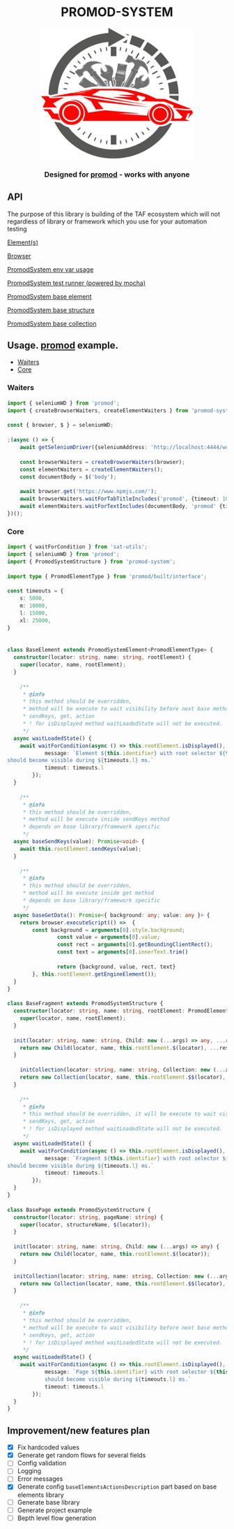 <p align="center">
	<h1 align="center"> PROMOD-SYSTEM </h1>
	<p align="center"><img style="width:350px;height:300px;" src="./.docs/promod-system.png"/></p>

  <h3 align="center">Designed for
	<a href="https://www.npmjs.com/package/promod">promod</a> - works with anyone
	</h3>
</p>

<h2> API </h2>
<p>
The purpose of this library is building of the TAF ecosystem which will not
regardless of library or framework which you use for your automation testing
</p>

<p><a href="/.docs/elements.md">Element(s)</a></p>
<p><a href="/.docs/browser.md">Browser</a></p>

<p><a href="/.docs/env.vars.md">PromodSystem env var usage</a></p>
<p><a href="/.docs/test-runner.md">PromodSystem test runner (powered by mocha)</a></p>
<p><a href="/.docs/system-element.md">PromodSystem base element</a></p>
<p><a href="/.docs/system-structure.md">PromodSystem base structure</a></p>
<p><a href="/.docs/system-collection.md">PromodSystem base collection</a></p>

## Usage. [promod](https://www.npmjs.com/package/promod) example.

- [Waiters](#waiters)
- [Core](#core)

### Waiters

```ts
import { seleniumWD } from 'promod';
import { createBrowserWaiters, createElementWaiters } from 'promod-system';

const { browser, $ } = seleniumWD;

;(async () => {
	await getSeleniumDriver({seleniumAddress: 'http://localhost:4444/wd/hub'}, browser);

	const browserWaiters = createBrowserWaiters(browser);
	const elementWaiters = createElementWaiters();
	const documentBody = $('body');

	await browser.get('https://www.npmjs.com/');
	await browserWaiters.waitForTabTitleIncludes('promod', {timeout: 10_000});
	await elementWaiters.waitForTextIncludes(documentBody, 'promod' {timeout: 10_000});
})();
```

### Core

```ts
import { waitForCondition } from 'sat-utils';
import { seleniumWD } from 'promod';
import { PromodSystemStructure } from 'promod-system';

import type { PromodElementType } from 'promod/built/interface';

const timeouts = {
	s: 5000,
	m: 10000,
	l: 15000,
	xl: 25000,
}


class BaseElement extends PromodSystemElement<PromodElementType> {
  constructor(locator: string, name: string, rootElement) {
    super(locator, name, rootElement);
  }

	/**
	 * @info
	 * this method should be overridden,
	 * method will be execute to wait visibility before next base methods
	 * sendKeys, get, action
	 * ! for isDisplayed method waitLoadedState will not be executed.
	 */
  async waitLoadedState() {
    await waitForCondition(async () => this.rootElement.isDisplayed(), {
			message: `Element ${this.identifier} with root selector ${this.rootLocator}
should become visible during ${timeouts.l} ms.`
			timeout: timeouts.l
		});
  }

	/**
	 * @info
	 * this method should be overridden,
	 * method will be execute inside sendKeys method
	 * depends on base library/framework specific
	 */
  async baseSendKeys(value): Promise<void> {
    await this.rootElement.sendKeys(value);
  }

	/**
	 * @info
	 * this method should be overridden,
	 * method will be execute inside get method
	 * depends on base library/framework specific
	 */
  async baseGetData(): Promise<{ background: any; value: any }> {
    return browser.executeScript(() =>  {
      	const background = arguments[0].style.background;
				const value = arguments[0].value;
				const rect = arguments[0].getBoundingClientRect();
				const text = arguments[0].innerText.trim()

				return {background, value, rect, text}
		}, this.rootElement.getEngineElement());
  }
}

class BaseFragment extends PromodSystemStructure {
  constructor(locator: string, name: string, rootElement: PromodElementType) {
    super(locator, name, rootElement);
  }

  init(locator: string, name: string, Child: new (...args) => any, ...rest) {
    return new Child(locator, name, this.rootElement.$(locator), ...rest);
  }

	initCollection(locator: string, name: string, Collection: new (...args) => any, Child: new (...args) => any) {
    return new Collection(locator, name, this.rootElement.$$(locator), Child);
  }

	/**
	 * @info
	 * this method should be overridden, it will be execute to wait visibility before next base methods
	 * sendKeys, get, action
	 * ! for isDisplayed method waitLoadedState will not be executed.
	 */
  async waitLoadedState() {
    await waitForCondition(async () => this.rootElement.isDisplayed(), {
			message: `Fragment ${this.identifier} with root selector ${this.rootLocator}
should become visible during ${timeouts.l} ms.`
			timeout: timeouts.l
		});
  }
}

class BasePage extends PromodSystemStructure {
  constructor(locator: string, pageName: string) {
    super(locator, structureName, $(locator));
  }

  init(locator: string, name: string, Child: new (...args) => any) {
    return new Child(locator, name, this.rootElement.$(locator));
  }

  initCollection(locator: string, name: string, Collection: new (...args) => any, Child: new (...args) => any) {
    return new Collection(locator, name, this.rootElement.$$(locator), Child);
  }

	/**
	 * @info
	 * this method should be overridden,
	 * method will be execute to wait visibility before next base methods
	 * sendKeys, get, action
	 * ! for isDisplayed method waitLoadedState will not be executed.
	 */
  async waitLoadedState() {
    await waitForCondition(async () => this.rootElement.isDisplayed(), {
			message: `Page ${this.identifier} with root selector ${this.rootLocator}
			should become visible during ${timeouts.l} ms.`
			timeout: timeouts.l
		});
  }
}
```

## Improvement/new features plan

- [x] Fix hardcoded values
- [x] Generate get random flows for several fields
- [ ] Config validation
- [ ] Logging
- [ ] Error messages
- [x] Generate config `baseElementsActionsDescription` part based on base elements library
- [ ] Generate base library
- [ ] Generate project example
- [ ] Вepth level flow generation
